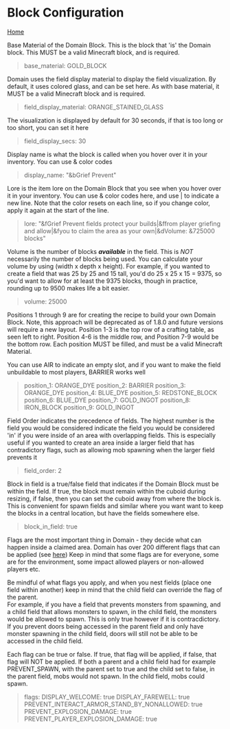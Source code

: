 # Block Configuration

[Home](https://torpkev.github.io/domain_docs)

Base Material of the Domain Block. This is the block that 'is' the Domain block. This MUST be a valid Minecraft block, and is required. 

> base_material: GOLD_BLOCK
 
Domain uses the field display material to display the field visualization.  By default, it uses colored glass, and can be set here.  As with base material, it MUST be a valid Minecraft block and is required.

> field_display_material: ORANGE_STAINED_GLASS

The visualization is displayed by default for 30 seconds, if that is too long or too short, you can set it here

> field_display_secs: 30

Display name is what the block is called when you hover over it in your inventory.  You can use & color codes

> display_name: "&bGrief Prevent"

Lore is the item lore on the Domain Block that you see when you hover over it in your inventory.  You can use & color codes here, and use | to indicate a new line.  Note that the color resets on each line, so if you change color, apply it again at the start of the line.

> lore: "&fGrief Prevent fields protect your builds|&ffrom player griefing and allow|&fyou to claim the area as your own|&dVolume: &725000 blocks" 

Volume is the number of blocks ***available*** in the field.  This is *NOT* necessarily the number of blocks being used.  You can calculate your volume by using (width x depth x height).
For example, if you wanted to create a field that was 25 by 25 and 15 tall, you'd do 25 x 25 x 15 = 9375, so you'd want to allow for at least the 9375 blocks, though in practice, rounding up to 9500 makes life a bit easier.

> volume: 25000

Positions 1 through 9 are for creating the recipe to build your own Domain Block.  Note, this approach will be deprecated as of 1.8.0 and future versions will require a new layout.
Position 1-3 is the top row of a crafting table, as seen left to right.  Position 4-6 is the middle row, and Position 7-9 would be the bottom row.  Each position MUST be filled, and must be a valid Minecraft Material.

You can use AIR to indicate an empty slot, and if you want to make the field unbuildable to most players, BARRIER works well

> position_1: ORANGE_DYE
> position_2: BARRIER
> position_3: ORANGE_DYE
> position_4: BLUE_DYE
> position_5: REDSTONE_BLOCK
> position_6: BLUE_DYE
> position_7: GOLD_INGOT
> position_8: IRON_BLOCK
> position_9: GOLD_INGOT
 
Field Order indicates the precedence of fields. The highest number is the field you would be considered indicate the field you would be considered 'in' if you were inside of an area with overlapping fields.
This is especially useful if you wanted to create an area inside a larger field that has contradictory flags, such as allowing mob spawning when the larger field prevents it

> field_order: 2
 
Block in field is a true/false field that indicates if the Domain Block must be within the field.  If true, the block must remain within the cuboid during resizing, if false, then you can set the cuboid away from where the block is.  This is convenient for spawn fields and similar where you want want to keep the blocks in a central location, but have the fields somewhere else.

> block_in_field: true 

Flags are the most important thing in Domain - they decide what can happen inside a claimed area.  Domain has over 200 different flags that can be applied (see [here](https://torpkev.github.io/domain_docs/flags))
Keep in mind that some flags are for everyone, some are for the environment, some impact allowed players or non-allowed players etc.  

Be mindful of what flags you apply, and when you nest fields (place one field within another) keep in mind that the child field can override the flag of the parent.  
For example, if you have a field that prevents monsters from spawning, and a child field that allows monsters to spawn, in the child field, the monsters would be allowed to spawn.  This is only true however if it is contracdictory.  If you prevent doors being accessed in the parent field and only have monster spawning in the child field, doors will still not be able to be accessed in the child field.

Each flag can be true or false.  If true, that flag will be applied, if false, that flag will NOT be applied.  If both a parent and a child field had for example PREVENT_SPAWN, with the parent set to true and the child set to false, in the parent field, mobs would not spawn.  In the child field, mobs could spawn.

> flags:
>   DISPLAY_WELCOME: true
>   DISPLAY_FAREWELL: true
>   PREVENT_INTERACT_ARMOR_STAND_BY_NONALLOWED: true
>   PREVENT_EXPLOSION_DAMAGE: true
>   PREVENT_PLAYER_EXPLOSION_DAMAGE: true
   
